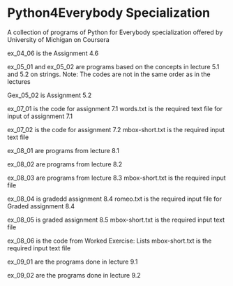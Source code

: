 # Python4Everybody Specialization
A collection of programs of  Python for Everybody specialization offered by University of Michigan on Coursera 

ex_04_06 is the Assignment 4.6

ex_05_01 and ex_05_02 are programs based on the concepts in lecture 5.1 and 5.2 on strings.
Note: The codes are not in the same order as in the lectures

Gex_05_02 is Assignment 5.2

ex_07_01 is the code for assignment 7.1
words.txt is the required text file for input of assignment 7.1

ex_07_02 is the code for assignment 7.2
mbox-short.txt is the required input text file

ex_08_01 are programs from lecture 8.1

ex_08_02 are programs from lecture 8.2

ex_08_03 are programs from lecture 8.3
mbox-short.txt is the required input file

ex_08_04 is gradedd assignment 8.4
romeo.txt is the required input file for Graded assignment 8.4

ex_08_05 is graded assignment 8.5
mbox-short.txt is the required input text file

ex_08_06 is the code from Worked Exercise: Lists
mbox-short.txt is the required input text file

ex_09_01 are the programs done in lecture 9.1

ex_09_02 are the programs done in lecture 9.2
